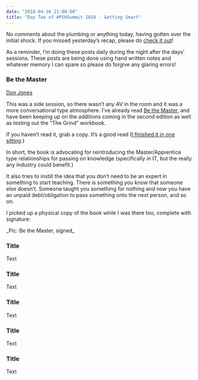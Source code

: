 ```yaml
---
date: "2018-04-10 21:00:00"
title: "Day Two of #PSHSummit 2018 - Getting Smart"
---
```


No comments about the plumbing or anything today, having gotten over the initial
shock. If you missed yesterday’s recap, please do [check it
out](https://king.geek.nz/2018/04/10/summit2018-day1/)!

As a reminder, I’m doing these posts daily during the night after the days’
sessions. These posts are being done using hand written notes and whatever
memory I can spare so please do forgive any glaring errors!

### Be the Master

[Don Jones](https://twitter.com/concentrateddon)

This was a side session, so there wasn’t any AV in the room and it was a more
conversational type atmosphere. I’ve already read [Be the
Master](https://leanpub.com/bethemaster), and have been keeping up on the
additions coming in the second edition as well as testing out the “The Grind”
workbook.

If you haven’t read it, grab a copy. It’s a good read ([I finished it in one
sitting](https://twitter.com/WindosNZ/status/968404127452561408).)

In short, the book is advocating for reintroducing the Master/Apprentice type
relationships for passing on knowledge (specifically in IT, but the really any
industry could benefit.)

It also tries to instill the idea that you don’t need to be an expert in
something to start teaching. There is something you know that someone else
doesn’t. Someone taught you something for nothing and now you have an unpaid
debt/obligation to pass something onto the next person, and so on.

I picked up a physical copy of the book while I was there too, complete with
signature:

\_Pic: Be the Master, signed\_

### Title

Text

### Title

Text

### Title

Text

### Title

Text

### Title

Text
